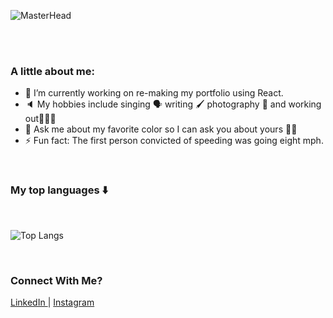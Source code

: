 ![MasterHead](https://i.imgur.com/gjIFn2T.png)

<br/>
<br/>

<!-- **jinyangb/jinyangb** is a ✨ _special_ ✨ repository because its `README.md` (this file) appears on your GitHub profile. -->

### A little about me:

- 🔭 I’m currently working on re-making my portfolio using React.
- 🔈 My hobbies include singing 🗣 writing 🖌 photography 📸 and working out🏋🏻‍♀️
- 💬 Ask me about my favorite color so I can ask you about yours 🙌🏼
- ⚡ Fun fact: The first person convicted of speeding was going eight mph.

<br/>

### My top languages ⬇️

<br/>

![Top Langs](https://github-readme-stats.vercel.app/api/top-langs/?username=jinyangb&layout=compact)

<br/>

<!-- ### Sometimes you have to try streaking 🏃🏻‍♂️
<br/>

![GitHub Streak](https://github-readme-streak-stats.herokuapp.com/?user=jinyangb)

<br/> -->

### Connect With Me?

<p align="left">
<a href="https://www.linkedin.com/in/jinyangb/" target="blank">LinkedIn </a> | 
<a href="https://www.instagram.com/jy.foto/" target="blank">Instagram </a>
</p>
</p>
<br/>

